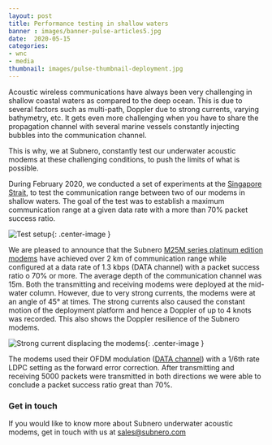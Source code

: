 ```yaml
---
layout: post
title: Performance testing in shallow waters
banner : images/banner-pulse-articles5.jpg
date:  2020-05-15
categories:
- wnc
- media
thumbnail: images/pulse-thumbnail-deployment.jpg
---
```


Acoustic wireless communications have always been very challenging in shallow coastal waters as compared to the deep ocean. This is due to several factors such as multi-path, Doppler due to strong currents, varying bathymetry, etc. It gets even more challenging when you have to share the propagation channel with several marine vessels constantly injecting bubbles into the communication channel.

This is why, we at Subnero, constantly test our underwater acoustic modems at these challenging conditions, to push the limits of what is possible.

During February 2020, we conducted a set of experiments at the [Singapore Strait](https://en.wikipedia.org/wiki/Singapore_Strait), to test the communication range between two of our modems in shallow waters. The goal of the test was to establish a maximum communication range at a given data rate with a more than 70% packet success ratio.

![Test setup]({{site.baseurl}}/images/test-setup.jpg){: .center-image  }

We are pleased to announce that the Subnero [M25M series platinum edition modems](https://subnero.com/products/platinum.html) have achieved over 2 km of communication range while configured at a data rate of 1.3 kbps (DATA channel) with a packet success ratio o 70% or more. The average depth of the communication channel was 15m. Both the transmitting and receiving modems were deployed at the mid-water column. However, due to very strong currents, the modems were at an angle of 45° at times. The strong currents also caused the constant motion of the deployment platform and hence a Doppler of up to 4 knots was recorded. This also shows the Doppler resilience of the Subnero modems.

![Strong current displacing the modems]({{site.baseurl}}/images/deployment.png){: .center-image  }

The modems used their OFDM modulation ([DATA channel](https://unetstack.net/handbook/unet-handbook_physical_service.html#_control_and_data_channels)) with a 1/6th rate LDPC setting as the forward error correction. After transmitting and receiving 5000 packets were transmitted in both directions we were able to conclude a packet success ratio great than 70%.

### Get in touch
If you would like to know more about Subnero underwater acoustic modems, get in touch with us at sales@subnero.com
